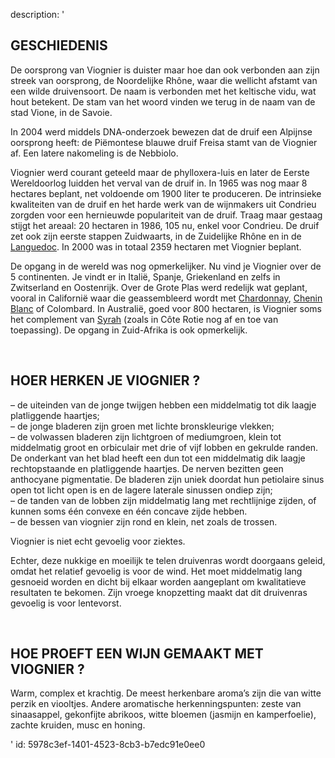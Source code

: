 description: '<h2 class="text-base md:text-lg">GESCHIEDENIS</h2><p>De oorsprong van Viognier is duister maar hoe dan ook verbonden aan zijn streek van oorsprong, de Noordelijke Rhône, waar die wellicht afstamt van een wilde druivensoort. De naam is verbonden met het keltische vidu, wat hout betekent. De stam van het woord vinden we terug in de naam van de stad Vione, in de Savoie.</p><p>In 2004 werd middels DNA-onderzoek bewezen dat de druif een Alpijnse oorsprong heeft: de Piëmontese blauwe druif Freisa stamt van de Viognier af. Een latere nakomeling is de Nebbiolo.</p><p>Viognier werd courant geteeld maar de phylloxera-luis en later de Eerste Wereldoorlog luidden het verval van de druif in. In 1965 was nog maar 8 hectares beplant, net voldoende om 1900 liter te produceren. De intrinsieke kwaliteiten van de druif en het harde werk van de wijnmakers uit Condrieu zorgden voor een hernieuwde populariteit van de druif. Traag maar gestaag stijgt het areaal: 20 hectaren in 1986, 105 nu, enkel voor Condrieu. De druif zet ook zijn eerste stappen Zuidwaarts, in de Zuidelijke Rhône en in de <a href="/nl/region/languedoc">Languedoc</a>. In 2000 was in totaal 2359 hectaren met Viognier beplant.</p><p>De opgang in de wereld was nog opmerkelijker. Nu vind je Viognier over de 5 continenten. Je vindt er in Italië, Spanje, Griekenland en zelfs in Zwitserland en Oostenrijk. Over de Grote Plas werd redelijk wat geplant, vooral in Californië waar die geassembleerd wordt met <a href="/nl/grape/chardonnay">Chardonnay</a>, <a href="/nl/grape/chenin-blanc">Chenin Blanc</a> of Colombard. In Australië, goed voor 800 hectaren, is Viognier soms het complement van <a href="/nl/grape/syrah">Syrah</a> (zoals in Côte Rotie nog af en toe van toepassing). De opgang in Zuid-Afrika is ook opmerkelijk.</p><p><br></p><h2 class="text-base md:text-lg">HOER HERKEN JE VIOGNIER ?</h2><p>– de uiteinden van de jonge twijgen hebben een middelmatig tot dik laagje platliggende haartjes;<br>– de jonge bladeren zijn groen met lichte bronskleurige vlekken;<br>– de volwassen bladeren zijn lichtgroen of mediumgroen, klein tot middelmatig groot en orbiculair met drie of vijf lobben en gekrulde randen. De onderkant van het blad heeft een dun tot een middelmatig dik laagje rechtopstaande en platliggende haartjes. De nerven bezitten geen anthocyane pigmentatie. De bladeren zijn uniek doordat hun petiolaire sinus open tot licht open is en de lagere laterale sinussen ondiep zijn;<br>– de tanden van de lobben zijn middelmatig lang met rechtlijnige zijden, of kunnen soms één convexe en één concave zijde hebben.<br>– de bessen van viognier zijn rond en klein, net zoals de trossen.</p><p>Viognier is niet echt gevoelig voor ziektes.</p><p>Echter, deze nukkige en moeilijk te telen druivenras wordt doorgaans geleid, omdat het relatief gevoelig is voor de wind. Het moet middelmatig lang gesnoeid worden en dicht bij elkaar worden aangeplant om kwalitatieve resultaten te bekomen. Zijn vroege knopzetting maakt dat dit druivenras gevoelig is voor lentevorst.</p><p><br></p><h2 class="text-base md:text-lg">HOE PROEFT EEN WIJN GEMAAKT MET VIOGNIER ?</h2><p>Warm, complex et krachtig. De meest herkenbare aroma’s zijn die van witte perzik en viooltjes. Andere aromatische herkenningspunten: zeste van sinaasappel, gekonfijte abrikoos, witte bloemen (jasmijn en kamperfoelie), zachte kruiden, musc en honing.</p>'
id: 5978c3ef-1401-4523-8cb3-b7edc91e0ee0
